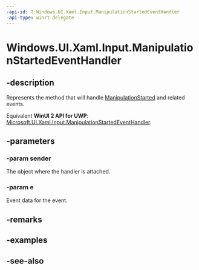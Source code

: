 ```yaml
---
-api-id: T:Windows.UI.Xaml.Input.ManipulationStartedEventHandler
-api-type: winrt delegate
---
```

<!-- Delegate syntax.
public delegate void ManipulationStartedEventHandler(System.Object sender, Windows.UI.Xaml.Input.ManipulationStartedRoutedEventArgs e)
-->
# Windows.UI.Xaml.Input.ManipulationStartedEventHandler

## -description
Represents the method that will handle [ManipulationStarted](../windows.ui.xaml/uielement_manipulationstarted.md) and related events.

Equivalent **WinUI 2 API for UWP**: [Microsoft.UI.Xaml.Input.ManipulationStartedEventHandler](/windows/winui/api/microsoft.ui.xaml.input.manipulationstartedeventhandler).

## -parameters
### -param sender
The object where the handler is attached.

### -param e
Event data for the event.


## -remarks

## -examples

## -see-also
